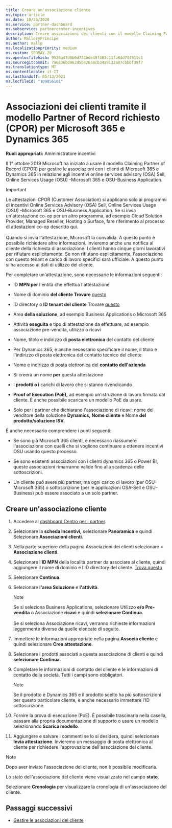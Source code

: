 ```yaml
---
title: Creare un'associazione cliente
ms.topic: article
ms.date: 10/28/2020
ms.service: partner-dashboard
ms.subservice: partnercenter-incentives
description: Creare associazioni dei clienti con il modello Claiming Partner of Record (CPOR). Consente di gestire vendite, utilizzo e incentivi per Microsoft 365 & clienti di Dynamics 365.
author: MalloryPrincipe
ms.author: mallp
ms.localizationpriority: medium
ms.custom: SEOMAY.20
ms.openlocfilehash: 9526a47d0b6d734bde48f403c11fa84d734511c1
ms.sourcegitcommit: 7a6836bd962d5b426a8cb34a9132a87cbbbf39f7
ms.translationtype: MT
ms.contentlocale: it-IT
ms.lasthandoff: 05/13/2021
ms.locfileid: "109856101"
---
```

# <a name="customer-associations-via-the-claimed-partner-of-record-cpor-model-for-microsoft-365-and-dynamics-365"></a>Associazioni dei clienti tramite il modello Partner of Record richiesto (CPOR) per Microsoft 365 e Dynamics 365


**Ruoli appropriati:** Amministratore incentivi

Il 1° ottobre 2019 Microsoft ha iniziato a usare il modello Claiming Partner of Record (CPOR) per gestire le associazioni con i clienti di Microsoft 365 e Dynamics 365 in relazione agli incentivi online services advisory (OSA) Sell, Online Services Usage (OSU) -Microsoft 365 e OSU-Business Application.

>[!Important]
> Le attestazioni CPOR (Customer Association) si applicano solo ai programmi di incentivi Online Services Advisory (OSA) Sell, Online Services Usage (OSU) -Microsoft 365 e OSU-Business Application. Se si invia un'attestazione co-op per un altro programma, ad esempio Cloud Solution Provider, Managed Reseller, Hosting o Surface, fare riferimento al processo di attestazioni co-op descritto qui. <br><br>Quando si invia l'attestazione, Microsoft la convalida. A questo punto è possibile richiedere altre informazioni. Invieremo anche una notifica al cliente della richiesta di associazione. I clienti hanno cinque giorni lavorativi per rifiutare esplicitamente. Se non rifiutano esplicitamente, l'associazione con questo tenant e carico di lavoro specifici sarà ufficiale. A questo punto si ha accesso ai dati di utilizzo del cliente. 

Per completare un'attestazione, sono necessarie le informazioni seguenti:

- ID **MPN per** l'entità che effettua l'attestazione

- Nome di dominio **del cliente Trovare** [questo](find-ids-and-domain-names.md)

- ID directory o **ID** **tenant del cliente** Trovare [questo](find-ids-and-domain-names.md)

- Area **della soluzione**, ad esempio Business Applications o Microsoft 365

- Attività **eseguita** e tipo di attestazione da effettuare, ad esempio associazione pre-vendita, utilizzo o ricavi

- Nome, titolo e indirizzo di **posta elettronica** del contatto del cliente

- Per Dynamics 365, è anche necessario  specificare il nome, il titolo e l'indirizzo di posta elettronica del contatto tecnico del cliente

- Nome e indirizzo di posta elettronica del **contatto dell'azienda**

- Si creerà un nome **per** questa attestazione

- I **prodotti o i** carichi di lavoro che si stanno rivendicando

- **Proof of Execution (PoE),** ad esempio un'istruzione di lavoro firmata dal cliente. È anche possibile scaricare un modello PoE da usare.

- Solo per i partner che dichiarano l'associazione di ricavi: nome del venditore della soluzione **Dynamics,** **Nome cliente** e Nome **del prodotto/soluzione ISV.** 

È anche necessario comprendere i punti seguenti:

- Se sono già Microsoft 365 clienti, è necessario riassumere l'associazione con quelli che si vogliono continuare a ottenere incentivi OSU usando questo processo.

- Se sono esistenti associazioni con i clienti dynamics 365 o Power BI, queste associazioni rimarranno valide fino alla scadenza delle sottoscrizioni.

- Un cliente può avere più partner, ma ogni carico di lavoro (per OSU-Microsoft 365) o sottoscrizione (per le applicazioni OSA-Sell e OSU-Business) può essere associato a un solo partner.

## <a name="create-a-customer-association"></a>Creare un'associazione cliente

1. Accedere al [dashboard Centro per i partner](https://partner.microsoft.com/dashboard/).

2. Selezionare la **scheda Incentivi,** selezionare **Panoramica** e quindi Selezionare **Associazioni clienti**.

3. Nella parte superiore della pagina Associazioni dei clienti selezionare **+ Associazione clienti**.

4. Selezionare l'**ID MPN** della località partner da associare al cliente, quindi aggiungere il nome di dominio e l'ID directory del cliente. [Trova questo](find-ids-and-domain-names.md)

5. Selezionare **Continua**.

6. Selezionare **l'area Soluzione** e **l'attività**. 

   >[!Note]
   >
   >Se si seleziona Business Applications, selezionare Utilizzo **e/o Pre-vendita** o Associazione **ricavi** e quindi **selezionare Continua.** 
   <br><br>Se si seleziona Associazione ricavi, verranno richieste informazioni leggermente diverse da quelle elencate di seguito.

7. Immettere le informazioni appropriate nella pagina **Associa cliente** e quindi selezionare **Crea attestazione**.

8. Selezionare i prodotti associati a questa associazione di clienti e quindi **selezionare Continua.**

9. Completare le informazioni di contatto del cliente e le informazioni di contatto della società. Tutti i campi sono obbligatori. 

   >[!NOTE]
   >Se il prodotto è Dynamics 365 e il prodotto scelto ha più sottoscrizioni per questo particolare cliente, è anche necessario immettere l'ID sottoscrizione.

10. Fornire la prova di esecuzione (PoE). È possibile trascinarla nella casella, passare alla propria documentazione di supporto o usare un modello selezionando **Scarica modello**. 

11. Aggiungere e salvare i commenti se lo si desidera, quindi selezionare **Invia attestazione**. Invieremo un messaggio di posta elettronica al cliente per richiedere l'approvazione dell'associazione del cliente.

   >[!NOTE]
   >Dopo aver inviato l'associazione del cliente, non è possibile modificarla.

Lo stato dell'associazione del cliente viene visualizzato nel campo **stato**.

Selezionare **Cronologia** per visualizzare la cronologia di un'associazione del cliente.

## <a name="next-steps"></a>Passaggi successivi

- [Gestire le associazioni del cliente](incentives-manage-customer-associations.md)